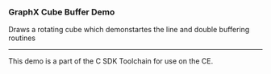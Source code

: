 ### GraphX Cube Buffer Demo

Draws a rotating cube which demonstartes the line and double buffering routines

---

This demo is a part of the C SDK Toolchain for use on the CE.


